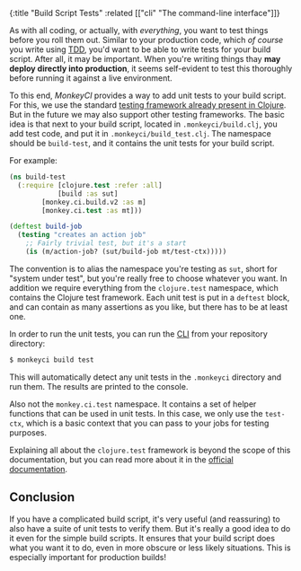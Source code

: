 {:title "Build Script Tests"
 :related [["cli" "The command-line interface"]]}

As with all coding, or actually, with *everything*, you want to test things
before you roll them out.  Similar to your production code, which *of course*
you write using [TDD](https://en.wikipedia.org/wiki/Test-driven_development),
you'd want to be able to write tests for your build script.  After all, it may
be important.  When you're writing things thay **may deploy directly into production**,
it seems self-evident to test this thoroughly before running it against a live
environment.

To this end, *MonkeyCI* provides a way to add unit tests to your build script.
For this, we use the standard [testing framework already present in
Clojure](https://clojure.github.io/clojure/clojure.test-api.html).  But
in the future we may also support other testing frameworks.  The basic idea
is that next to your build script, located in `.monkeyci/build.clj`, you add
test code, and put it in `.monkeyci/build_test.clj`.  The namespace should be
`build-test`, and it contains the unit tests for your build script.

For example:
```clojure
(ns build-test
  (:require [clojure.test :refer :all]
            [build :as sut]
	    [monkey.ci.build.v2 :as m]
	    [monkey.ci.test :as mt]))

(deftest build-job
  (testing "creates an action job"
    ;; Fairly trivial test, but it's a start
    (is (m/action-job? (sut/build-job mt/test-ctx)))))
```

The convention is to alias the namespace you're testing as `sut`, short for "system
under test", but you're really free to choose whatever you want.  In addition we
require everything from the `clojure.test` namespace, which contains the Clojure
test framework.  Each unit test is put in a `deftest` block, and can contain as
many assertions as you like, but there has to be at least one.

In order to run the unit tests, you can run the [CLI](cli/) from your repository
directory:
```bash
$ monkeyci build test
```

This will automatically detect any unit tests in the `.monkeyci` directory and
run them.  The results are printed to the console.

Also not the `monkey.ci.test` namespace.  It contains a set of helper functions that
can be used in unit tests.  In this case, we only use the `test-ctx`, which is a
basic context that you can pass to your jobs for testing purposes.

Explaining all about the `clojure.test` framework is beyond the scope of this
documentation, but you can read more about it in the [official
documentation](https://clojure.github.io/clojure/clojure.test-api.html).

## Conclusion

If you have a complicated build script, it's very useful (and reassuring) to also
have a suite of unit tests to verify them.  But it's really a good idea to do it
even for the simple build scripts.  It ensures that your build script does what you
want it to do, even in more obscure or less likely situations.  This is especially
important for production builds!